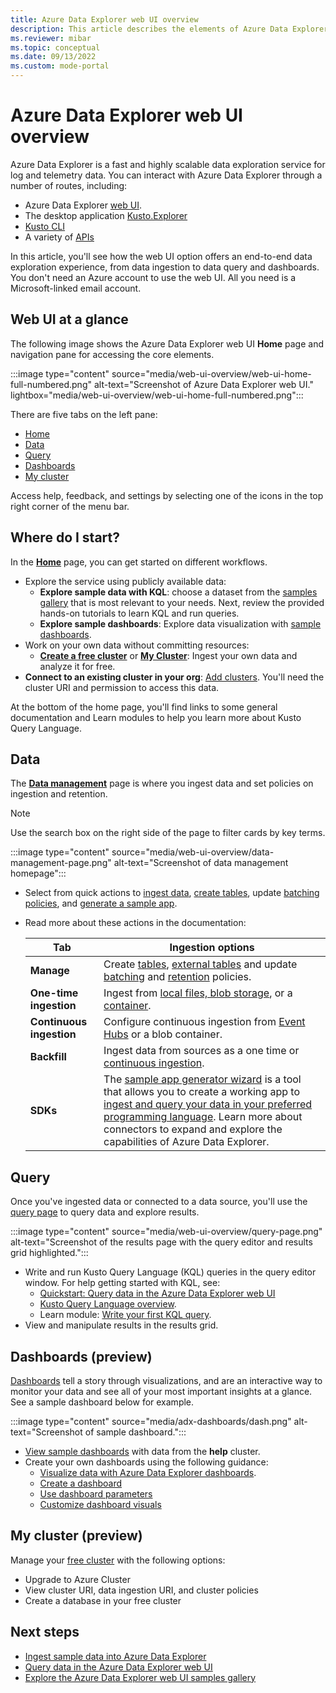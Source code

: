 ```yaml
---
title: Azure Data Explorer web UI overview
description: This article describes the elements of Azure Data Explorer web UI home page and the data analytics journey.
ms.reviewer: mibar
ms.topic: conceptual
ms.date: 09/13/2022
ms.custom: mode-portal
---
```


# Azure Data Explorer web UI overview

Azure Data Explorer is a fast and highly scalable data exploration service for log and telemetry data. You can interact with Azure Data Explorer through a number of routes, including:

* Azure Data Explorer [web UI](https://dataexplorer.azure.com).
* The desktop application [Kusto.Explorer](kusto/tools/kusto-explorer.md)
* [Kusto CLI](kusto/tools/kusto-cli.md)
* A variety of [APIs](kusto/api/index.md)

In this article, you'll see how the web UI option offers an end-to-end data exploration experience, from data ingestion to data query and dashboards. You don't need an Azure account to use the web UI. All you need is a Microsoft-linked email account.

## Web UI at a glance

The following image shows the Azure Data Explorer web UI **Home** page and navigation pane for accessing the core elements.

:::image type="content" source="media/web-ui-overview/web-ui-home-full-numbered.png" alt-text="Screenshot of Azure Data Explorer web UI." lightbox="media/web-ui-overview/web-ui-home-full-numbered.png":::

There are five tabs on the left pane:

* [Home](#where-do-i-start)
* [Data](#data)
* [Query](#query)
* [Dashboards](#dashboards-preview)
* [My cluster](#my-cluster-preview)

Access help, feedback, and settings by selecting one of the icons in the top right corner of the menu bar.

## Where do I start?

In the **[Home](https://dataexplorer.azure.com/home)** page, you can get started on different workflows.

* Explore the service using publicly available data:
  * **Explore sample data with KQL**:  choose a dataset from the [samples gallery](web-ui-samples-gallery.md) that is most relevant to your needs. Next, review the provided hands-on tutorials to learn KQL and run queries.
  * **Explore sample dashboards**:  Explore data visualization with [sample dashboards](web-ui-samples-gallery.md#explore-sample-dashboards).
* Work on your own data without committing resources:
  * [**Create a free cluster**](https://dataexplorer.azure.com/freecluster) or [**My Cluster**](https://dataexplorer.azure.com/freecluster): Ingest your own data and analyze it for free.
* **Connect to an existing cluster in your org**: [Add clusters](web-query-data.md#add-clusters). You'll need the cluster URI and permission to access this data.

At the bottom of the home page, you'll find links to some general documentation and Learn modules to help you learn more about Kusto Query Language.

## Data

The **[Data management](https://dataexplorer.azure.com/oneclick)** page is where you ingest data and set policies on ingestion and retention.

> [!NOTE]
> Use the search box on the right side of the page to filter cards by key terms.

:::image type="content" source="media/web-ui-overview/data-management-page.png" alt-text="Screenshot of data management homepage":::

* Select from quick actions to [ingest data](https://dataexplorer.azure.com/oneclick/ingest?sourceType=file), [create tables](https://dataexplorer.azure.com/oneclick/createtable), update [batching policies](https://dataexplorer.azure.com/oneclick/updateTableBatchingPolicy), and [generate a sample app](https://dataexplorer.azure.com/oneclick/generatecode?sourceType=file).
* Read more about these actions in the documentation:

    |Tab  |Ingestion options  |
    |---------|---------|
    |**Manage**     | Create [tables](https://dataexplorer.azure.com/oneclick/createtable), [external tables](external-table.md) and update [batching](./kusto/management/batchingpolicy.md) and [retention](./kusto/management/retentionpolicy.md) policies.      |
    |**One-time ingestion**    | Ingest from [local files, blob storage](./ingest-data-wizard.md), or a [container](./ingestion-wizard-new-table.md).      |
    |**Continuous ingestion**     | Configure continuous ingestion from [Event Hubs](./event-hub-wizard.md) or a blob container.        |
    |**Backfill**     |  Ingest data from sources as a one time or [continuous ingestion](./ingestion-wizard-new-table.md).       |
    |**SDKs**     |  The [sample app generator wizard](https://dataexplorer.azure.com/oneclick/generatecode?programingLang=Python) is a tool that allows you to create a working app to [ingest and query your data in your preferred programming language](./sample-app-generator-wizard.md). Learn more about connectors to expand and explore the capabilities of Azure Data Explorer.    |

## Query

Once you've ingested data or connected to a data source, you'll use the [query page](https://dataexplorer.azure.com/clusters/help) to query data and explore results.

:::image type="content" source="media/web-ui-overview/query-page.png" alt-text="Screenshot of the results page with the query editor and results grid highlighted.":::

* Write and run Kusto Query Language (KQL) queries in the query editor window. For help getting started with KQL, see:
  * [Quickstart: Query data in the Azure Data Explorer web UI](web-query-data.md)
  * [Kusto Query Language overview](./kusto/query/index.md).
  * Learn module: [Write your first KQL query](/training/modules/write-first-query-kusto-query-language/).
* View and manipulate results in the results grid.

## Dashboards (preview)

[Dashboards](https://dataexplorer.azure.com/dashboards) tell a story through visualizations, and are an interactive way to monitor your data and see all of your most important insights at a glance. See a sample dashboard below for example.

:::image type="content" source="media/adx-dashboards/dash.png" alt-text="Screenshot of sample dashboard.":::

* [View sample dashboards](web-ui-samples-gallery.md#explore-sample-dashboards) with data from the **help** cluster.
* Create your own dashboards using the following guidance:
  * [Visualize data with Azure Data Explorer dashboards](azure-data-explorer-dashboards.md).
  * [Create a dashboard](azure-data-explorer-dashboards.md#create-a-dashboard)
  * [Use dashboard parameters](dashboard-parameters.md)
  * [Customize dashboard visuals](dashboard-customize-visuals.md)

## My cluster (preview)

Manage your [free cluster](https://dataexplorer.azure.com/freecluster) with the following options:

* Upgrade to Azure Cluster
* View cluster URI, data ingestion URI, and cluster policies
* Create a database in your free cluster

## Next steps

* [Ingest sample data into Azure Data Explorer](ingest-sample-data.md)
* [Query data in the Azure Data Explorer web UI](web-query-data.md#run-queries)
* [Explore the Azure Data Explorer web UI samples gallery](web-ui-samples-gallery.md)
